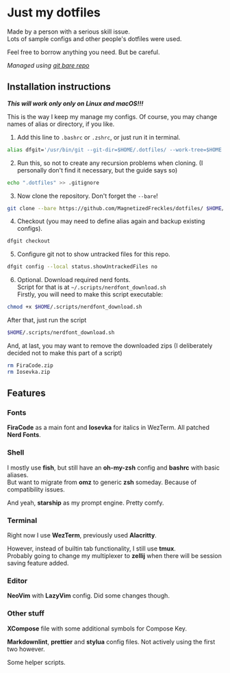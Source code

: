 # Just my dotfiles

Made by a person with a serious skill issue.  
Lots of sample configs and other people's dotfiles were used.

Feel free to borrow anything you need.
But be careful.

*Managed using [git bare repo](https://www.atlassian.com/git/tutorials/dotfiles)*

## Installation instructions

***This will work only only on Linux and macOS!!!***

This is the way I keep my manage my configs.
Of course, you may change names of alias or directory, if you like.

1. Add this line to `.bashrc` or `.zshrc`, or just run it in terminal.
```bash
alias dfgit='/usr/bin/git --git-dir=$HOME/.dotfiles/ --work-tree=$HOME'
```
2. Run this, so not to create any recursion problems when cloning.
(I personally don't find it necessary, but the guide says so)
```bash
echo ".dotfiles" >> .gitignore
```
3. Now clone the repository. Don't forget the `--bare`!
```bash
git clone --bare https://github.com/MagnetizedFreckles/dotfiles/ $HOME/.dotfiles
```
4. Checkout (you may need to define alias again and backup existing configs).
```bash
dfgit checkout
```
5. Configure git not to show untracked files for this repo.
```bash
dfgit config --local status.showUntrackedFiles no
```
6. Optional. Download required nerd fonts.  
Script for that is at `~/.scripts/nerdfont_download.sh`  
Firstly, you will need to make this script executable:
```bash
chmod +x $HOME/.scripts/nerdfont_download.sh
```
After that, just run the script
```bash
$HOME/.scripts/nerdfont_download.sh
```
And, at last, you may want to remove the downloaded zips
(I deliberately decided not to make this part of a script)
```bash
rm FiraCode.zip
rm Iosevka.zip
```

## Features

### Fonts

**FiraCode** as a main font and **Iosevka** for italics in WezTerm.
All patched **Nerd Fonts**.

### Shell

I mostly use **fish**, but still have an **oh-my-zsh** config and **bashrc** with basic aliases.  
But want to migrate from **omz** to generic **zsh** someday.
Because of compatibility issues.

And yeah, **starship** as my prompt engine. Pretty comfy.

### Terminal

Right now I use **WezTerm**, previously used **Alacritty**.

However, instead of builtin tab functionality, I still use **tmux**.  
Probably going to change my multiplexer to **zellij** when there will be session saving feature added.

### Editor

**NeoVim** with **LazyVim** config. Did some changes though.

### Other stuff

**XCompose** file with some additional symbols for Compose Key.

**Markdownlint**, **prettier** and **stylua** config files.
Not actively using the first two however.

Some helper scripts.

